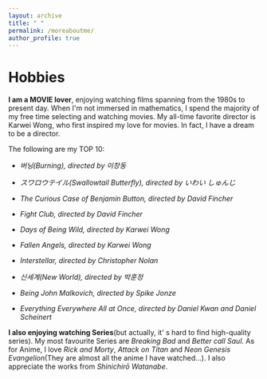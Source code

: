 ```yaml
---
layout: archive
title: " "
permalink: /moreaboutme/
author_profile: true
---
```



Hobbies
===

**I am a MOVIE lover**, enjoying watching films spanning from the 1980s to present day. When I'm not immersed in mathematics, I spend the majority of my free time selecting and watching movies. My all-time favorite director is Karwei Wong, who first inspired my love for movies. In fact, I have a dream to be a director.

The following are my TOP 10:

- *버닝(Burning), directed by 이창동*

- *スワロウテイル(Swallowtail Butterfly), directed by いわい しゅんじ*

- *The Curious Case of Benjamin Button, directed by David Fincher*

- *Fight Club, directed by David Fincher*

- *Days of Being Wild, directed by Karwei Wong*

- *Fallen Angels, directed by Karwei Wong*

- *Interstellar, directed by Christopher Nolan*

- *신세계(New World), directed by 박훈정*

- *Being John Malkovich, directed by Spike Jonze*

- *Everything Everywhere All at Once, directed by Daniel Kwan and Daniel Scheinert*

**I also enjoying watching Series**(but actually, it' s hard to find high-quality series). My most favourite Series are *Breaking Bad* and *Better call Saul*. As for Anime, I love *Rick and Morty*, *Attack on Titan* and *Neon Genesis Evangelion*(They are almost all the anime I have watched...). I also appreciate the works from *Shinichirō Watanabe*.




